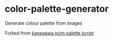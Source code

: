 # color-palette-generator

Generate colour palette from images

Forked from [kanagawa.nvim palette script](https://github.com/rebelot/kanagawa.nvim/blob/master/palette.py)
